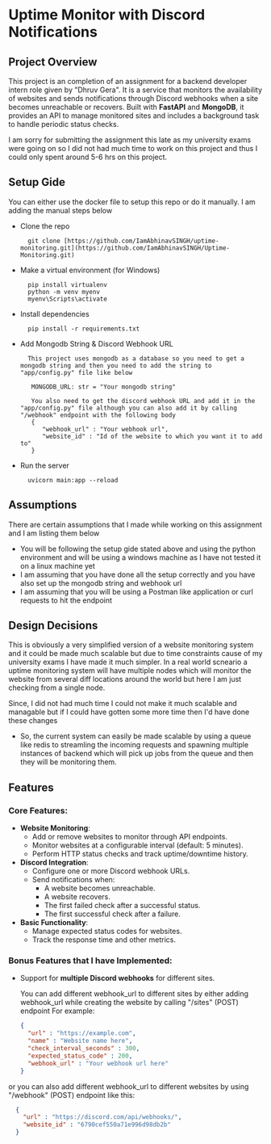 # Uptime Monitor with Discord Notifications

## Project Overview
This project is an completion of an assignment for a backend developer intern role given by "Dhruv Gera".
It is a service that monitors the availability of websites and sends notifications through Discord webhooks when a site becomes unreachable or recovers. Built with **FastAPI** and **MongoDB**, it provides an API to manage monitored sites and includes a background task to handle periodic status checks.

I am sorry for submitting the assignment this late as my university exams were going on so I did not had much time to work on this project and thus I could only spent around 5-6 hrs on this project.

## Setup Gide
You can either use the docker file to setup this repo or do it manually. I am adding the manual steps below
- Clone the repo
  ```
    git clone [https://github.com/IamAbhinavSINGH/uptime-monitoring.git](https://github.com/IamAbhinavSINGH/Uptime-Monitoring.git)
  ```

- Make a virtual environment (for Windows)
  ```
    pip install virtualenv
    python -m venv myenv
    myenv\Scripts\activate
  ```

- Install dependencies
  ```
    pip install -r requirements.txt
  ```

- Add Mongodb String & Discord Webhook URL
  ```
    This project uses mongodb as a database so you need to get a mongodb string and then you need to add the string to "app/config.py" file like below

     MONGODB_URL: str = "Your mongodb string"

     You also need to get the discord webhook URL and add it in the "app/config.py" file although you can also add it by calling "/webhook" endpoint with the following body
     {
        "webhook_url" : "Your webhook url",
        "website_id" : "Id of the website to which you want it to add to"
     }
  ```

- Run the server
  ```
    uvicorn main:app --reload
  ```

## Assumptions
 There are certain assumptions that I made while working on this assignment and I am listing them below

 - You will be following the setup gide stated above and using the python environment and will be using a windows machine as I have not tested it on a linux machine yet
 - I am assuming that you have done all the setup correctly and you have also set up the mongodb string and webhook url
 - I am assuming that you will be using a Postman like application or curl requests to hit the endpoint

## Design Decisions

This is obviously a very simplified version of a website monitoring system and it could be made much scalable but due to time constraints cause of my university exams I have made it much simpler. In a real world scneario a uptime monitoring system will have multiple nodes which will monitor the website from several diff locations around the world but here I am just checking from a single node.

Since, I did not had much time I could not make it much scalable and managable but if I could have gotten some more time then I'd have done these changes

- So, the current system can easily be made scalable by using a queue like redis to streamling the incoming requests and spawning multiple instances of backend which will pick up jobs from the queue and then they will be monitoring them.

## Features
### Core Features:
- **Website Monitoring**:
  - Add or remove websites to monitor through API endpoints.
  - Monitor websites at a configurable interval (default: 5 minutes).
  - Perform HTTP status checks and track uptime/downtime history.
- **Discord Integration**:
  - Configure one or more Discord webhook URLs.
  - Send notifications when:
    - A website becomes unreachable.
    - A website recovers.
    - The first failed check after a successful status.
    - The first successful check after a failure.
- **Basic Functionality**:
  - Manage expected status codes for websites.
  - Track the response time and other metrics.

### Bonus Features that I have Implemented:

- Support for **multiple Discord webhooks** for different sites.

  You can add different webhook_url to different sites by either adding webhook_url while creating the website by calling "/sites" (POST) endpoint For example:

  ```json
  {
    "url" : "https://example.com",
    "name" : "Website name here",
    "check_interval_seconds" : 300,
    "expected_status_code" : 200,
    "webhook_url" : "Your webhook url here"
  }
  ```

or you can also add different webhook_url to different websites by using "/webhook" (POST) endpoint like this:
```json
  {
    "url" : "https://discord.com/api/webhooks/",
    "website_id" : "6790cef550a71e996d98db2b"
  }
```



